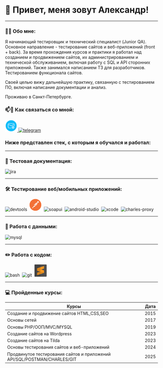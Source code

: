 # 👋 Привет, меня зовут Александр!

---

### 👨‍💻 Обо мне:

Я начинающий тестировщик и технический специалист (Junior QA). Основное направление - тестирование сайтов и веб-приложений (front + back). За время прохождения курсов и практики я работал над созданием и продвижением сайтов, их администрированием и технической обслуживанием, включая работу с SQL и API сторонних приложений. Также занимался написанием ТЗ для разработчиков. Тестированием функционала сайтов. 

Своей целью вижу дальнейшую практику, связанную с тестированием ПО, включая написание документации и анализ.

Проживаю в Санкт-Петербурге.



### 📫🤝 Как связаться со мной: 

  <div id="badges">
    <a href="mailto:xandersokol@yandex.ru" target="_blank">
      <img src="https://raw.githubusercontent.com/redsokol/redsokol/refs/heads/main/dist/icon-mail.png" width="40" height="40" alt="yandexmail" />
    </a>
    <a href="https://t.me/reddsokol" target="_blank">
      <img src="https://cdn-icons-png.flaticon.com/512/2111/2111646.png" width="40" height="40" alt="telegram" />
    </a>

  </div>


### Ниже представлен стек, с которым я обучался и работал: 
---

### 📁 Тестовая документация:

<div>
  <img src="https://cdn.jsdelivr.net/gh/devicons/devicon/icons/jira/jira-original.svg" title="jira" alt="jira" width="40" height="40"/>&nbsp
  
</div>

---

### 🛠 Тестирование веб/мобильных приложений:

<div>
  <img src="https://d33wubrfki0l68.cloudfront.net/38b5c953a4667366685d55db55d057c86db1fc54/a0fdc/static/acae6b24d940347661ca901ea07f47c1/chrome-dev-logo-icon.png" title="devtools" alt="devtools" width="40" height="40"/>&nbsp
  <img src="https://raw.githubusercontent.com/redsokol/redsokol/refs/heads/main/dist/icon-pm.png" title="postman" alt="postman" width="40" height="40"/>&nbsp
  <img src="https://static0.smartbear.co/smartbearbrand/media/images/home/soapui-icon.svg" title="soapui" alt="soapui" width="40" height="40"/>&nbsp
   <img src="https://cdn.jsdelivr.net/gh/devicons/devicon/icons/androidstudio/androidstudio-original.svg" title="android-studio" alt="android-studio" width="40" height="40"/>&nbsp
  <img src="https://cdn.jsdelivr.net/gh/devicons/devicon/icons/xcode/xcode-original.svg" title="xcode" alt="xcode" width="40" height="40"/>&nbsp
  <img src="https://cdn.icon-icons.com/icons2/3053/PNG/512/charles_proxy_macos_bigsur_icon_190302.png" title="charles-proxy" alt="charles-proxy" width="40" height="40"/>&nbsp
 
</div>

---

### 💾 Работа с данными:

<div>
  <img src="https://cdn.jsdelivr.net/gh/devicons/devicon/icons/mysql/mysql-original.svg" title="mysql" alt="mysql" width="40" height="40"/>&nbsp
</div>

---

### ✏️ Работа с кодом:

<div>
  <img src="https://upload.wikimedia.org/wikipedia/commons/thumb/4/4b/Bash_Logo_Colored.svg/1024px-Bash_Logo_Colored.svg.png?20180723054350" title="bash" alt="bash" width="40" height="40"/>&nbsp
  <img src="https://cdn.jsdelivr.net/gh/devicons/devicon/icons/git/git-original.svg" title="git" alt="git" width="40" height="40"/>&nbsp
  <img src="https://raw.githubusercontent.com/redsokol/redsokol/refs/heads/main/dist/icon-sb.png" title="sublibe" alt="sublibe" width="40" height="40"/>&nbsp
 

  
</div>

---


### 💻 Пройденные курсы:

| Курсы                                                                      | Дата              |
| ----------------------------------------------------------------           | :---------------: |
| Создание и продвижение сайтов HTML,CSS,SEO                                 | 2015  |
| Основы сетей                                                               | 2017  |
| Основы PHP/ООП/MVC/MYSQL                                                   | 2019  |
| Создание сайтов на Wordpress                                               | 2023  |      
| Создание сайтов на Tilda                                                   | 2023  |
| Основы тестирования сайтов и веб-приложений                                | 2024  |
| Продвинутое тестирования сайтов и приложений API/SQL/POSTMAN/CHARLES/GIT   | 2025  |

 
<!-- 
![Visitor Badge](https://visitor-badge.laobi.icu/badge?page_id=testrusau)


Вместе с вышеуказанным, я проходил следующие курсы :

- Создание и продвижение сайтов
- Основы сетей, виды протоколов
- Тестирование Web/mobile 
- Основы ООП/MVC/MYSQL

--- -->



